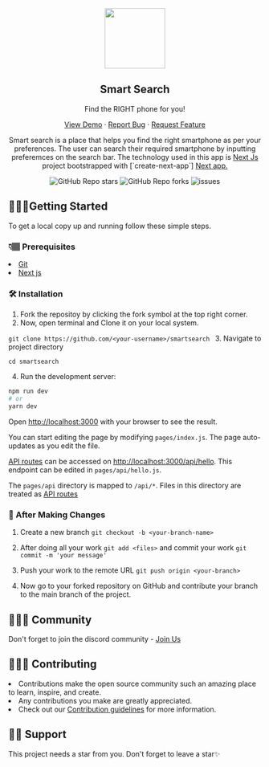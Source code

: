 <div id="top"></div>
<div align ="center">
<img src="https://smartsearch.up.railway.app/_next/image?url=%2F_next%2Fstatic%2Fmedia%2Flogo.054d6f5c.png&w=384&q=75" width="120px">


<h2>Smart Search</h2>
<p>Find the RIGHT phone for you!</p>

<p align ="center">
<a href="https://smartsearch.up.railway.app/">View Demo</a>
    ·
    <a href="https://github.com/Dun-sin/smartsearch/issues">Report Bug</a>
    ·
    <a href="https://github.com/Dun-sin/smartsearch/issues">Request Feature</a>
  </p>

<p>Smart search is a place that helps you find  the right smartphone as per your preferences. The user can search their required smartphone by inputting preferemces on the search bar.
The technology used in this app is  <a href="https://nextjs.org/">Next Js</a> project bootstrapped with [`create-next-app`] <a href ="https://github.com/vercel/next.js/tree/canary/packages/create-next-app).">Next app.</a>
</p>

  <img alt="GitHub Repo stars" src="https://img.shields.io/github/stars/Dun-sin/smartsearch">
  <img alt="GitHub Repo forks" src="https://img.shields.io/github/forks/Dun-sin/smartsearch">
  <img alt="issues" src="https://img.shields.io/github/issues/Dun-sin/smartsearch"> </br>
</div>

<h2>🧑🏾‍💻Getting Started</h2>
<p>To get a local copy up and running follow these simple steps.</p>
<h3>👇🏽 Prerequisites</h3>
<li>
<a href ="https://git-scm.com/downloads">Git</a></li>
<li>
 <a href ="https://nextjs.org/docs">Next js</a></li>

<h3>🛠️ Installation</h3>

1. Fork the repositoy by clicking the  fork symbol at the top right corner.
1. Now, open terminal and Clone it on your local system.

``git clone https://github.com/<your-username>/smartsearch
``
3. Navigate to project directory

``cd smartsearch``

4. Run the development server:

```bash
npm run dev
# or
yarn dev
``` 
Open [http://localhost:3000](http://localhost:3000) with your browser to see the result.

You can start editing the page by modifying `pages/index.js`. The page auto-updates as you edit the file.

[API routes](https://nextjs.org/docs/api-routes/introduction) can be accessed on [http://localhost:3000/api/hello](http://localhost:3000/api/hello). This endpoint can be edited in `pages/api/hello.js`.

The `pages/api` directory is mapped to `/api/*`. Files in this directory are treated as [API routes](https://nextjs)

<h3>🥂 After Making Changes</h3>

1. Create a new branch 
``git checkout -b <your-branch-name>``

1. After doing all your work ``git add <files>`` and commit your 
  work ``git commit -m 'your message'``
  
1. Push your work to the remote URL ``git push origin <your-branch>``

1. Now go to your forked repository on GitHub and contribute your branch to the main branch of the project.

<h2>👨‍👩‍👦 Community</h2>
<p>Don't forget to join the discord community - <a href="https://discord.gg/KUWjx4fygJ">Join Us</a></p>

<h2>👩🏽‍💻 Contributing</h2>

<p>
<li>
 Contributions make the open source community such an amazing place to learn, inspire, and create.</li>
<li>
 Any contributions you make are greatly appreciated.</li>
<li>
Check out our <a href="https://github.com/Dun-sin/smartsearch/blob/main/CONTRIBUTING.md#contribution-guidelines"contribution guidelines]>Contribution guidelines</a> for more information.
</li>
</p>
<h2>🙏🏽 Support</h2>
<p>This project needs a star️ from you. Don't forget to leave a star✨</p>